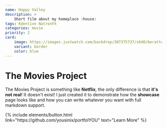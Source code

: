 ```yaml
---
name: Happy Valley
description: >
    Short film about my homeplace :house:
tags: Kdenlive NatronFX
categories: movie 
priority: 2
card:
    image: https://images.justwatch.com/backdrop/307375737/s640/berattelser-fran-mumindalen-vinter-i-mumindalen
    variant: border
    color: blue
---
```


# The Movies Project

The Movies Project is something like **Netflix**, the only difference is that **it's not real**! It doesn't exist! I just created it to demonstrate how the **showcase** page looks like and how you can write whatever you want with full markdown support.

<p class="text-center">
{% include elements/button.html link="https://github.com/yousinix/portfolYOU" text="Learn More" %}
</p>
